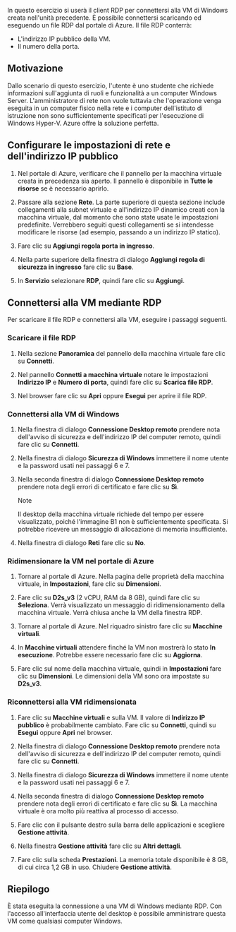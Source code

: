 In questo esercizio si userà il client RDP per connettersi alla VM di Windows creata nell'unità precedente. È possibile connettersi scaricando ed eseguendo un file RDP dal portale di Azure. Il file RDP conterrà:

* L'indirizzo IP pubblico della VM.
* Il numero della porta.

## <a name="motivation"></a>Motivazione

Dallo scenario di questo esercizio, l'utente è uno studente che richiede informazioni sull'aggiunta di ruoli e funzionalità a un computer Windows Server. L'amministratore di rete non vuole tuttavia che l'operazione venga eseguita in un computer fisico nella rete e i computer dell'istituto di istruzione non sono sufficientemente specificati per l'esecuzione di Windows Hyper-V. Azure offre la soluzione perfetta.

## <a name="configure-network-and-public-ip-address-settings"></a>Configurare le impostazioni di rete e dell'indirizzo IP pubblico

1. Nel portale di Azure, verificare che il pannello per la macchina virtuale creata in precedenza sia aperto. Il pannello è disponibile in **Tutte le risorse** se è necessario aprirlo.

1. Passare alla sezione **Rete**. La parte superiore di questa sezione include collegamenti alla subnet virtuale e all'indirizzo IP dinamico creati con la macchina virtuale, dal momento che sono state usate le impostazioni predefinite. Verrebbero seguiti questi collegamenti se si intendesse modificare le risorse (ad esempio, passando a un indirizzo IP statico).

1. Fare clic su **Aggiungi regola porta in ingresso**.

1. Nella parte superiore della finestra di dialogo **Aggiungi regola di sicurezza in ingresso** fare clic su **Base**.

1. In **Servizio** selezionare **RDP**, quindi fare clic su **Aggiungi**.

## <a name="connect-to-the-vm-by-using-rdp"></a>Connettersi alla VM mediante RDP

Per scaricare il file RDP e connettersi alla VM, eseguire i passaggi seguenti.

### <a name="download-the-rdp-file"></a>Scaricare il file RDP

1. Nella sezione **Panoramica** del pannello della macchina virtuale fare clic su **Connetti**.

1. Nel pannello **Connetti a macchina virtuale** notare le impostazioni **Indirizzo IP** e **Numero di porta**, quindi fare clic su **Scarica file RDP**.

1. Nel browser fare clic su **Apri** oppure **Esegui** per aprire il file RDP.

### <a name="connect-to-the-windows-vm"></a>Connettersi alla VM di Windows

1. Nella finestra di dialogo **Connessione Desktop remoto** prendere nota dell'avviso di sicurezza e dell'indirizzo IP del computer remoto, quindi fare clic su **Connetti**.

1. Nella finestra di dialogo **Sicurezza di Windows** immettere il nome utente e la password usati nei passaggi 6 e 7.

1. Nella seconda finestra di dialogo **Connessione Desktop remoto** prendere nota degli errori di certificato e fare clic su **Sì**.

   > [!Note]
   > Il desktop della macchina virtuale richiede del tempo per essere visualizzato, poiché l'immagine B1 non è sufficientemente specificata. Si potrebbe ricevere un messaggio di allocazione di memoria insufficiente.

1. Nella finestra di dialogo **Reti** fare clic su **No**.

### <a name="resize-the-vm-in-the-azure-portal"></a>Ridimensionare la VM nel portale di Azure

1. Tornare al portale di Azure. Nella pagina delle proprietà della macchina virtuale, in **Impostazioni**, fare clic su **Dimensioni**.

1. Fare clic su **D2s_v3** (2 vCPU, RAM da 8 GB), quindi fare clic su **Seleziona**. Verrà visualizzato un messaggio di ridimensionamento della macchina virtuale. Verrà chiusa anche la VM della finestra RDP.

1. Tornare al portale di Azure. Nel riquadro sinistro fare clic su **Macchine virtuali**.

1. In **Macchine virtuali** attendere finché la VM non mostrerà lo stato **In esecuzione**. Potrebbe essere necessario fare clic su **Aggiorna**.

1. Fare clic sul nome della macchina virtuale, quindi in **Impostazioni** fare clic su **Dimensioni**. Le dimensioni della VM sono ora impostate su **D2s_v3**.

### <a name="reconnect-to-the-resized-vm"></a>Riconnettersi alla VM ridimensionata

1. Fare clic su **Macchine virtuali** e sulla VM. Il valore di **Indirizzo IP pubblico** è probabilmente cambiato. Fare clic su **Connetti**, quindi su **Esegui** oppure **Apri** nel browser.

1. Nella finestra di dialogo **Connessione Desktop remoto** prendere nota dell'avviso di sicurezza e dell'indirizzo IP del computer remoto, quindi fare clic su **Connetti**.

1. Nella finestra di dialogo **Sicurezza di Windows** immettere il nome utente e la password usati nei passaggi 6 e 7.

1. Nella seconda finestra di dialogo **Connessione Desktop remoto** prendere nota degli errori di certificato e fare clic su **Sì**. La macchina virtuale è ora molto più reattiva al processo di accesso.

1. Fare clic con il pulsante destro sulla barra delle applicazioni e scegliere **Gestione attività**.

1. Nella finestra **Gestione attività** fare clic su **Altri dettagli**.

1. Fare clic sulla scheda **Prestazioni**. La memoria totale disponibile è 8 GB, di cui circa 1,2 GB in uso. Chiudere **Gestione attività**.

## <a name="summary"></a>Riepilogo

È stata eseguita la connessione a una VM di Windows mediante RDP. Con l'accesso all'interfaccia utente del desktop è possibile amministrare questa VM come qualsiasi computer Windows.
